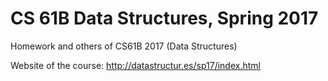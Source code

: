 # CS 61B Data Structures, Spring 2017
Homework and others of CS61B 2017 (Data Structures)

Website of the course: http://datastructur.es/sp17/index.html

